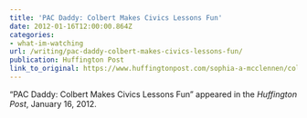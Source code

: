 ```yaml
---
title: 'PAC Daddy: Colbert Makes Civics Lessons Fun'
date: 2012-01-16T12:00:00.864Z
categories: 
- what-im-watching
url: /writing/pac-daddy-colbert-makes-civics-lessons-fun/
publication: Huffington Post
link_to_original: https://www.huffingtonpost.com/sophia-a-mcclennen/colbert-super-pac_b_1208772.html
---
```

“PAC Daddy: Colbert Makes Civics Lessons Fun” appeared in the <em>Huffington Post</em>, January 16, 2012.
